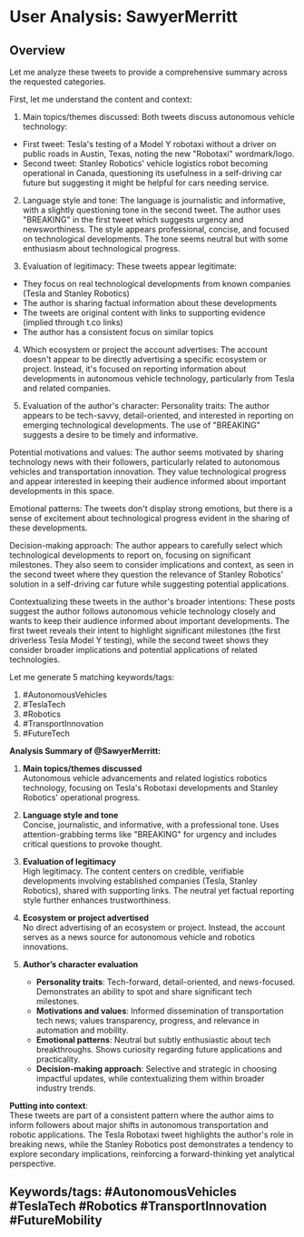 # User Analysis: SawyerMerritt

## Overview

<think>
Let me analyze these tweets to provide a comprehensive summary across the requested categories.

First, let me understand the content and context:

1. Main topics/themes discussed:
Both tweets discuss autonomous vehicle technology:
- First tweet: Tesla's testing of a Model Y robotaxi without a driver on public roads in Austin, Texas, noting the new "Robotaxi" wordmark/logo.
- Second tweet: Stanley Robotics' vehicle logistics robot becoming operational in Canada, questioning its usefulness in a self-driving car future but suggesting it might be helpful for cars needing service.

2. Language style and tone:
The language is journalistic and informative, with a slightly questioning tone in the second tweet. The author uses "BREAKING" in the first tweet which suggests urgency and newsworthiness. The style appears professional, concise, and focused on technological developments. The tone seems neutral but with some enthusiasm about technological progress.

3. Evaluation of legitimacy:
These tweets appear legitimate:
- They focus on real technological developments from known companies (Tesla and Stanley Robotics)
- The author is sharing factual information about these developments
- The tweets are original content with links to supporting evidence (implied through t.co links)
- The author has a consistent focus on similar topics

4. Which ecosystem or project the account advertises:
The account doesn't appear to be directly advertising a specific ecosystem or project. Instead, it's focused on reporting information about developments in autonomous vehicle technology, particularly from Tesla and related companies.

5. Evaluation of the author's character:
Personality traits: The author appears to be tech-savvy, detail-oriented, and interested in reporting on emerging technological developments. The use of "BREAKING" suggests a desire to be timely and informative.

Potential motivations and values: The author seems motivated by sharing technology news with their followers, particularly related to autonomous vehicles and transportation innovation. They value technological progress and appear interested in keeping their audience informed about important developments in this space.

Emotional patterns: The tweets don't display strong emotions, but there is a sense of excitement about technological progress evident in the sharing of these developments.

Decision-making approach: The author appears to carefully select which technological developments to report on, focusing on significant milestones. They also seem to consider implications and context, as seen in the second tweet where they question the relevance of Stanley Robotics' solution in a self-driving car future while suggesting potential applications.

Contextualizing these tweets in the author's broader intentions: These posts suggest the author follows autonomous vehicle technology closely and wants to keep their audience informed about important developments. The first tweet reveals their intent to highlight significant milestones (the first driverless Tesla Model Y testing), while the second tweet shows they consider broader implications and potential applications of related technologies.

Let me generate 5 matching keywords/tags:
1. #AutonomousVehicles
2. #TeslaTech
3. #Robotics
4. #TransportInnovation
5. #FutureTech
</think>

**Analysis Summary of @SawyerMerritt:**

1. **Main topics/themes discussed**  
   Autonomous vehicle advancements and related logistics robotics technology, focusing on Tesla's Robotaxi developments and Stanley Robotics' operational progress.

2. **Language style and tone**  
   Concise, journalistic, and informative, with a professional tone. Uses attention-grabbing terms like "BREAKING" for urgency and includes critical questions to provoke thought.

3. **Evaluation of legitimacy**  
   High legitimacy. The content centers on credible, verifiable developments involving established companies (Tesla, Stanley Robotics), shared with supporting links. The neutral yet factual reporting style further enhances trustworthiness.

4. **Ecosystem or project advertised**  
   No direct advertising of an ecosystem or project. Instead, the account serves as a news source for autonomous vehicle and robotics innovations.

5. **Author’s character evaluation**  
   - **Personality traits**: Tech-forward, detail-oriented, and news-focused. Demonstrates an ability to spot and share significant tech milestones.
   - **Motivations and values**: Informed dissemination of transportation tech news; values transparency, progress, and relevance in automation and mobility.
   - **Emotional patterns**: Neutral but subtly enthusiastic about tech breakthroughs. Shows curiosity regarding future applications and practicality.
   - **Decision-making approach**: Selective and strategic in choosing impactful updates, while contextualizing them within broader industry trends.

**Putting into context**:  
These tweets are part of a consistent pattern where the author aims to inform followers about major shifts in autonomous transportation and robotic applications. The Tesla Robotaxi tweet highlights the author's role in breaking news, while the Stanley Robotics post demonstrates a tendency to explore secondary implications, reinforcing a forward-thinking yet analytical perspective.

**Keywords/tags:**
#AutonomousVehicles #TeslaTech #Robotics #TransportInnovation #FutureMobility
---

